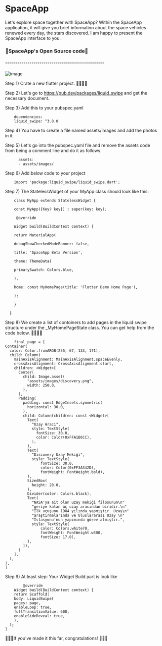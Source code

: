 # SpaceApp
Let's explore space together with SpaceApp? Within the SpaceApp application, it will give you brief information about the space vehicles renewed every day, the stars discovered. I am happy to present the SpaceApp interface to you.

<h3>🚀SpaceApp's Open Source code🚀</h3>
<h4>-------------------------------------------------</h4>

![image](https://user-images.githubusercontent.com/86704802/186461535-e4af873b-6bc0-4aab-82ba-2fcee07c1887.png)

Step 1) Crate a new flutter project. 🧑‍🚀🧑‍🚀

Step 2) Let's go to https://pub.dev/packages/liquid_swipe and get the necessary document.

Step 3) Add this to your pubspec.yaml

        dependencies:
        liquid_swipe: ^3.0.0

Step 4) You have to create a file named assets/images and add the photos in it.

Step 5) Let's go into the pubspec.yaml file and remove the assets code from being a comment line and do it as follows.

          assets:
          - assets/images/
          
Step 6) Add below code to your project

        import 'package:liquid_swipe/liquid_swipe.dart';
        
Step 7) The StatelessWidget of your MyApp class should look like this:

        class MyApp extends StatelessWidget {
       
        const MyApp({Key? key}) : super(key: key);
  
         @override
  
        Widget build(BuildContext context) {
  
        return MaterialApp(
  
        debugShowCheckedModeBanner: false,
  
        title: 'SpaceApp Beta Version',
  
        theme: ThemeData(
  
        primarySwatch: Colors.blue,
  
        ),
  
        home: const MyHomePage(title: 'Flutter Demo Home Page'),
  
        );
  
        }
  
      }
      
Step 8) We create a list of contoiners to add pages in the liquid swipe structure under the _MyHomePageState class. 
You can get help from the code below. 💁🏻💁🏻

        final page = [
    Container(
      color: Color.fromARGB(255, 67, 133, 171),
      child: Column(
        mainAxisAlignment: MainAxisAlignment.spaceEvenly,
        crossAxisAlignment: CrossAxisAlignment.start,
        children: <Widget>[
          Center(
            child: Image.asset(
              "assets/images/discovery.png",
              width: 250.0,
            ),
          ),
          Padding(
            padding: const EdgeInsets.symmetric(
              horizontal: 30.0,
            ),
            child: Column(children: const <Widget>[
              Text(
                "Uzay Aracı",
                style: TextStyle(
                  fontSize: 30.0,
                  color: Color(0xFFA1B6CC),
                ),
              ),
              Text(
                "Discovery Uzay Mekiği",
                style: TextStyle(
                    fontSize: 30.0,
                    color: Color(0xFF3A342D),
                    fontWeight: FontWeight.bold),
              ),
              SizedBox(
                height: 20.0,
              ),
              Divider(color: Colors.black),
              Text(
                "NASA'ya ait olan uzay mekiği filosunun\n"
                "geriye kalan üç uzay aracından biridir.\n"
                "İlk uçuşunu 1984 yılında yapmıştır. Uzay\n"
                "araştırmalarında ve Uluslararası Uzay \n"
                "İstasyonu'nun yapımında görev almıştır.",
                style: TextStyle(
                    color: Colors.white70,
                    fontWeight: FontWeight.w300,
                    fontSize: 17.0),
              ),
            ]),
          )
        ],
      ),
    ),
    ]
    
Step 9) At least step: Your Widget Build part is look like

            @override
        Widget build(BuildContext context) {
        return Scaffold(
        body: LiquidSwipe(
        pages: page,
        enableLoop: true,
        fullTransitionValue: 600,
        enableSideReveal: true,
        ),
      );
    }

🎉🎉🎉If you've made it this far, congratulations! 🥷🥷🥷
